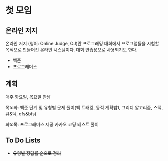 # 첫 모임

## 온라인 저지

온라인 저지 (영어: Online Judge, OJ)란 프로그래밍 대회에서 프로그램들을 시험할 목적으로 만들어진 온라인 시스템이다. 대회 연습용으로 사용되기도 한다.

- 백준
- 프로그래머스

## 계획

매주 화요일, 목요일 만남

목to화: 백준 단계 및 유형별 문제 풀이(백 트래킹, 동적 계획법1, 그리디 알고리즘, 스택, 큐&덱, dfs&bfs)

화to목: 프로그래머스 제공 카카오 코딩 테스트 풀이

## To Do Lists

- ~~유형별 정답률 순으로 정리~~
